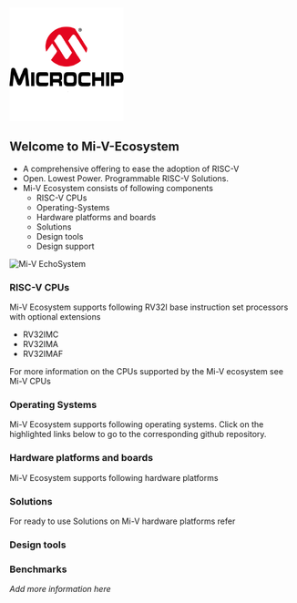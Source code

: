 ![Microchip_Logo](/images/microchip-logo.png)
## Welcome to Mi-V-Ecosystem
  
- A comprehensive offering to ease the adoption of RISC-V
- Open. Lowest Power. Programmable RISC-V Solutions.
- Mi-V Ecosystem consists of following components
  - RISC-V CPUs
  - Operating-Systems
  - Hardware platforms and boards
  - Solutions
  - Design tools
  - Design support
  
  
![Mi-V EchoSystem](/images/Mi-V_Bubbles.png)
  

### RISC-V CPUs
Mi-V Ecosystem supports following RV32I base instruction set processors with optional extensions
- RV32IMC
- RV32IMA
- RV32IMAF

For more information on the CPUs supported by the Mi-V ecosystem see Mi-V CPUs

### Operating Systems

Mi-V Ecosystem supports following operating systems. Click on the highlighted links
below to go to the corresponding github repository.

    
### Hardware platforms and boards

Mi-V Ecosystem supports following hardware platforms

        
### Solutions
For ready to use Solutions on Mi-V hardware platforms refer 

### Design tools


### Benchmarks
_Add more information here_
